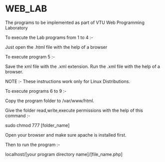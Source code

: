 # WEB_LAB

The programs to be implemented as part of VTU Web Programming Laboratory

To execute the Lab programs from 1 to 4 :-
  
  Just open the .html file with the help of a browser

To execute program 5 :-
  
  Save the xml file with the .xml extension. Run the .xml file with the help of a browser.
  

NOTE :- These instructions work only for Linux Distributions.

  
To execute programs 6 to 9 :-

Copy the program folder to /var/www/html.

Give the folder read,write,execute permissions with the help of this command :-

sudo chmod 777 [folder_name]

Open your browser and make sure apache is installed first.

Then to run the program :-

localhost/[your program directory name]/[file_name.php]
